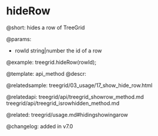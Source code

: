 hideRow
=============

@short: hides a row of TreeGrid


@params:
- rowId	string|number   the id of a row




@example:
treegrid.hideRow(rowId);


@template: api_method
@descr:

@relatedsample: treegrid/03_usage/17_show_hide_row.html

@relatedapi: 
treegrid/api/treegrid_showrow_method.md
treegrid/api/treegrid_isrowhidden_method.md

@related: treegrid/usage.md#hidingshowingarow

@changelog:
added in v7.0

